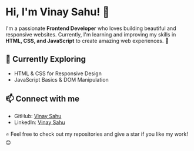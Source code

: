 # Hi, I'm Vinay Sahu! 👋

I'm a passionate **Frontend Developer** who loves building beautiful and responsive websites. Currently, I'm learning and improving my skills in **HTML, CSS, and JavaScript** to create amazing web experiences. 🚀

## 🚀 Currently Exploring
- HTML & CSS for Responsive Design
- JavaScript Basics & DOM Manipulation

## 📫 Connect with me
- GitHub: [Vinay Sahu](https://github.com/vinaykusahu)
- LinkedIn: [Vinay Sahu](https://www.instagram.com/__vinay.sahu__/)

⭐ Feel free to check out my repositories and give a star if you like my work! 😊
